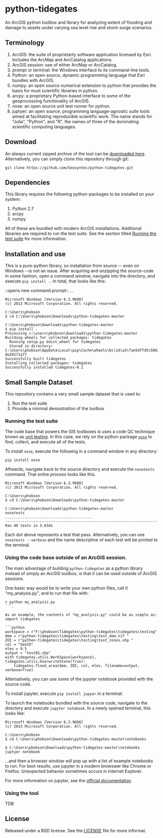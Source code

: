 # python-tidegates
An ArcGIS python toolbox and library for analyzing extent of flooding and damage to assets under varying sea level rise and storm surge scenarios.

## Terminology
  1. ArcGIS: the suite of proprietarty software application licensed by Esri. Includes the ArcMap and ArcCatalog applications.
  1. ArcGIS session: use of either ArcMap or ArcCatalog.
  1. prompt or terminal: the Windows interface to its command-line tools.
  1. Python: an open source, dynamic programming language that Esri bundles with ArcGIS.
  1. numpy: an open source numerical extension to python that provides the basis for must scientific libraries in python.
  1. arcpy: a proprietary Python-based interface to some of the geoprocessing functionality of ArcGIS.
  1. nose: an open source unit test runner for python.
  1. juptyer: an open source, programming language-agnostic suite tools aimed at facilitating reproducible scientific work.
     The name stands for "Julia", "Python", and "R", the names of three of the dominating scientific computing languages.


## Download
An always current zipped archive of the tool can be [downloaded here](https://github.com/Geosyntec/python-tidegates/archive/master.zip).
Alternatively, you can simply clone this repository through git:

```
git clone https://github.com/Geosyntec/python-tidegates.git
```

## Dependencies
This library requires the following python-packages to be installed on your system:
  1. Python 2.7
  1. arcpy
  1. numpy

All of these are bundled with modern ArcGIS installations.
Additional libraries are required to run the test suite.
See the section titled [Running the test suite](https://github.com/Geosyntec/python-tidegates#running-the-test-suite) for more information.

## Installation and use
This is a pure-python library, so installation from source -- even on Windows --is not an issue.
After acquiring and unzipping the source-code in some fashion, open a command window, navigate into the directory, and execute `pip install .`.
In total, that looks like this:

::opens new command prompt:: ...
```
Microsoft Windows [Version 6.3.9600]
(c) 2013 Microsoft Corporation. All rights reserved.

C:\Users\phobson
$ cd C:\Users\phobson\Downloads\python-tidegates-master

C:\Users\phobson\Downloads\python-tidegates-master
$ pip install .
Processing c:\users\phobson\downloads\python-tidegates-master
Building wheels for collected packages: tidegates
  Running setup.py bdist_wheel for tidegates
  Stored in directory: C:\Users\phobson\AppData\Local\pip\Cache\wheels\bc\1d\a3\fae5dffd5c58635786503464001432a9c5b8e8f5
de28171a77
Successfully built tidegates
Installing collected packages: tidegates
Successfully installed tidegates-0.1
```

## Small Sample Dataset
This repository contains a very small sample dataset that is used to:
  1. Run the test suite
  1. Provide a minimal demostration of the toolbox

### Running the test suite
The code base that powers the GIS toolboxes is uses a code QC technique known as [unit testing](https://en.wikipedia.org/wiki/Unit_testing).
In this case, we rely on the python package [`nose`](https://nose.readthedocs.org/en/latest/) to find, collect, and execute all of the tests.

To install `nose`, execute the following in a command window in any directory:
```
pip install nose
```

Aftwards, navigate back to the source directory and execute the `nosetests` command.
That entire process looks like this.

```
Microsoft Windows [Version 6.3.9600]
(c) 2013 Microsoft Corporation. All rights reserved.

C:\Users\phobson
$ cd C:\Users\phobson\Downloads\python-tidegates-master

C:\Users\phobson\Downloads\python-tidegates-master
nosetests
........................................
----------------------------------------------------------------------
Ran 40 tests in 5.634s
```

Each dot above represents a test that pass.
Alternatively, you can use `nosetests --verbose` and the name descriptive of each test will be printed to the terminal.


### Using the code base outside of an ArcGIS session.
The main advantage of building `python-tidegates` as a python library instead of simply an ArcGIS toolbox, is that it can be used outside of ArcGIS sessions.

One basic way would be to write your own python files, call it "my_analysis.py", and to run that file with:
```
> python my_analysis.py
```.

As an example, the contents of "my_analysis.py" could be as simple as:
import tidegates

```python
workspace = r"F:\phobson\Tidegates\python-tidegates\tidegates\testing"
dem = r"python-tidegates\tidegates\testing\test_dem.tif "
ZOI = r"python-tidegates\tidegates\testing\test_zones.shp "
col = "GeoID"
elev = 9.5
output = "test01.shp"
with tidegates.utils.WorkSpace(workspace), tidegates.utils.OverwriteState(True):
    tidegates.flood_area(dem, ZOI, col, elev, filename=output, verbose=True)
```

Alternatively, you can use some of the jupyter notebook provided with the source code.

To install jupyter, execute `pip install jupyer` in a terminal.

To launch the notebooks bundled with the source code, navigate to the directory and execute `jupyter notebook`.
In a newly opened terminal, this looks like:
```
Microsoft Windows [Version 6.3.9600]
(c) 2013 Microsoft Corporation. All rights reserved.

C:\Users\phobson
$ cd C:\Users\phobson\Downloads\python-tidegates-master\notebooks

$ C:\Users\phobson\Downloads\python-tidegates-master\notebooks
juptyer notebook
```

...and then a browser window will pop up with a list of example notebooks to run.
For best results, use jupyter in a modern browswer like Chrome or Firefox.
Unexpected behavior sometimes occurs in Internet Explorer.

For more information on jupyter, see the [official documentation](http://jupyter.readthedocs.org/en/latest/install.html)

### Using the tool
TDB

## License
Released under a BSD license. See the [LICENSE](https://github.com/Geosyntec/python-tidegates/blob/master/LICENSE) file for more informat.

